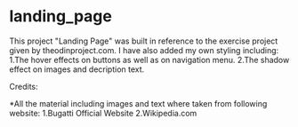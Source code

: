 # landing_page

This project "Landing Page" was built in reference to the exercise project given by theodinproject.com.
I have also added my own styling including:
    1.The hover effects on buttons as well as on navigation menu.
    2.The shadow effect on images and decription text.



Credits:

*All the material including images and text where taken from following website:
    1.Bugatti Official Website
    2.Wikipedia.com